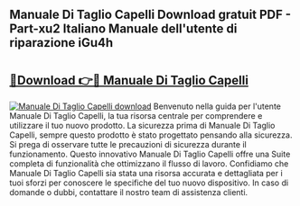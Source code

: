 ## Manuale Di Taglio Capelli Download gratuit PDF - Part-xu2 Italiano Manuale dell'utente di riparazione iGu4h

# <h2><a href="http://dfb62z9.blite.top/?on=Manuale+Di+Taglio+Capelli">🔗Download 👉🔴 Manuale Di Taglio Capelli</a></h2>

[![Manuale Di Taglio Capelli download](https://i.imgur.com/lujVjoI.png)](http://dfb62z9.blite.top/?on=Manuale+Di+Taglio+Capelli)
Benvenuto nella guida per l'utente Manuale Di Taglio Capelli, la tua risorsa centrale per comprendere e utilizzare il tuo nuovo prodotto. La sicurezza prima di Manuale Di Taglio Capelli, sempre questo prodotto è stato progettato pensando alla sicurezza. Si prega di osservare tutte le precauzioni di sicurezza durante il funzionamento. Questo innovativo Manuale Di Taglio Capelli offre una Suite completa di funzionalità che ottimizzano il flusso di lavoro. Confidiamo che Manuale Di Taglio Capelli sia stata una risorsa accurata e dettagliata per i tuoi sforzi per conoscere le specifiche del tuo nuovo dispositivo. In caso di domande o dubbi, contattare il nostro team di assistenza clienti.
